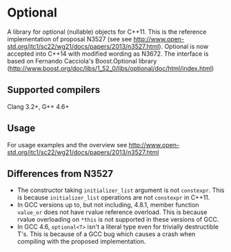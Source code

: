 Optional
========

A library for optional (nullable) objects for C++11. This is the reference implementation of proposal N3527 (see see http://www.open-std.org/jtc1/sc22/wg21/docs/papers/2013/n3527.html). Optional is now accepted into C++14 with modified wording as N3672. The interface is based on Fernando Cacciola's Boost.Optional library (http://www.boost.org/doc/libs/1_52_0/libs/optional/doc/html/index.html)


Supported compilers
-------------------

Clang 3.2+, G++ 4.6+


Usage
-----

For usage examples and the overview see http://www.open-std.org/jtc1/sc22/wg21/docs/papers/2013/n3527.html


Differences from N3527
----------------------

 - The constructor taking `initializer_list` argument is not `constexpr`. This is because `initializer_list` operations are not `constexpr` in C++11.
 - In GCC versions up to, but not including, 4.8.1, member function `value_or` does not have rvalue reference overload. This is because rvalue overloading on `*this` is not supported in these versions of GCC.
 - In GCC 4.6, `optional<T>` isn't a literal type even for trivially destructible T's. This is because of a GCC bug which causes a crash when compiling with the proposed implementation.
